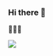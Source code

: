 ### Hi there 👋

🌱🌱🌱

<img src="https://res.cloudinary.com/gwynz/image/upload/v1598755278/Images/m97zruohs1ndk2bonpo5.jpg"/>

<!--
**gwynz/gwynz** is a ✨ _special_ ✨ repository because its `README.md` (this file) appears on your GitHub profile.

Here are some ideas to get you started:

- 🔭 I’m currently working on ...
- 🌱 I’m currently learning ...
- 👯 I’m looking to collaborate on ...
- 🤔 I’m looking for help with ...
- 💬 Ask me about ...
- 📫 How to reach me: ...
- 😄 Pronouns: ...
- ⚡ Fun fact: ...
-->
